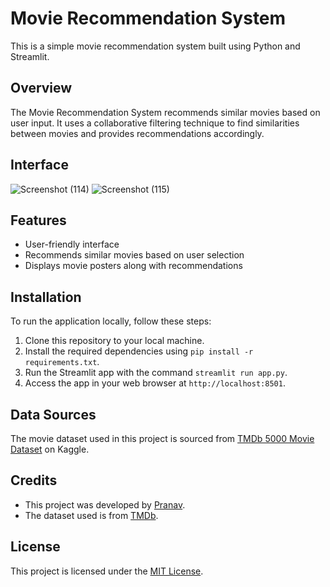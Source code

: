 # Movie Recommendation System

This is a simple movie recommendation system built using Python and Streamlit.

## Overview

The Movie Recommendation System recommends similar movies based on user input. It uses a collaborative filtering technique to find similarities between movies and provides recommendations accordingly.

## Interface
![Screenshot (114)](https://github.com/Khaire7031/Movie-Recommendation-System/assets/121940469/8a7a7a45-b491-47a1-a59f-d6e866951214)
![Screenshot (115)](https://github.com/Khaire7031/Movie-Recommendation-System/assets/121940469/062fe38e-2854-4182-aaf8-1fcea08e9106)

## Features

- User-friendly interface
- Recommends similar movies based on user selection
- Displays movie posters along with recommendations

## Installation

To run the application locally, follow these steps:

1. Clone this repository to your local machine.
2. Install the required dependencies using `pip install -r requirements.txt`.
3. Run the Streamlit app with the command `streamlit run app.py`.
4. Access the app in your web browser at `http://localhost:8501`.

## Data Sources

The movie dataset used in this project is sourced from [TMDb 5000 Movie Dataset](https://www.kaggle.com/tmdb/tmdb-movie-metadata) on Kaggle.

## Credits

- This project was developed by [Pranav](https://www.linkedin.com/in/pranav-khaire-machine-learning-developer/).
- The dataset used is from [TMDb](https://www.themoviedb.org/).

## License

This project is licensed under the [MIT License](LICENSE).
